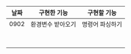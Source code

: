 | 날짜 | 구현한 기능       | 구현할 기능     |
| ---- | ----------------- | --------------- |
| 0902 | 환경변수 받아오기 | 명령어 파싱하기 |
|      |                   |                 |
|      |                   |                 |
|      |                   |                 |
|      |                   |                 |
|      |                   |                 |
|      |                   |                 |
|      |                   |                 |
|      |                   |                 |

